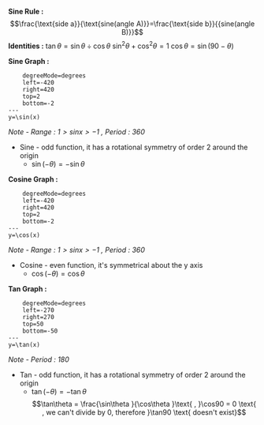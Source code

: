 **Sine Rule :** $$\frac{\text{side a}}{\text{sine(angle A)}}=\frac{\text{side b}}{{sine(angle B)}}$$
**Identities :** 
$\tan\theta = \sin\theta \div \cos\theta$
$\sin^{2}\theta+\cos^{2}\theta=1$
$\cos\theta =\sin(90-\theta)$

**Sine Graph :** 
```desmos-graph
	degreeMode=degrees
    left=-420
    right=420
    top=2
    bottom=-2
---
y=\sin(x)
```
*Note - $\text{Range : }1>sinx>-1\text{ , Period : 360}$* 
- Sine - odd function, it has a rotational symmetry of order 2 around the origin
	 - $\sin(-\theta)=-\sin\theta$

**Cosine Graph :** 
```desmos-graph
	degreeMode=degrees
    left=-420
    right=420
    top=2
    bottom=-2
---
y=\cos(x)
```
*Note - $\text{Range : }1>sinx>-1\text{ , Period : 360}$* 
- Cosine - even function, it's symmetrical about the y axis 
	- $\cos(-\theta)=\cos\theta$

**Tan Graph :** 
```desmos-graph
	degreeMode=degrees
    left=-270
    right=270
    top=50
    bottom=-50
---
y=\tan(x)
```
*Note - $\text{Period : 180}$* 
- Tan - odd function, it has a rotational symmetry of order 2 around the origin
	 -  $\tan(-\theta)=-\tan\theta$
$$\tan\theta = \frac{\sin\theta }{\cos\theta }\text{ , }\cos90 = 0 \text{ , we can't divide by 0, therefore }\tan90 \text{ doesn't exist}$$
